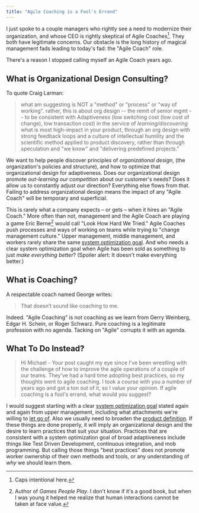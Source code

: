 ```yaml
---
title: "Agile Coaching is a Fool's Errand"
---
```

I just spoke to a couple managers who rightly see a need to modernize their organization, and whose CEO is rightly skeptical of Agile Coaches[^1].  They both have legitimate concerns. 
Our obstacle is the long history of magical management fads leading to today's fad: the "Agile Coach" role.

There's a reason I stopped calling myself an Agile Coach years ago.  

## What is Organizational Design Consulting?

To quote Craig Larman:
> what am suggesting is NOT a "method" or "process" or "way of working". 
> rather, this is about org design -- the remit of senior mgmt -- to be consistent with Adaptiveness 
> (low switching cost (low cost of change), low transaction cost) in the service of *learning/discovering* 
> what is most high-impact in your product, 
> through an org design with strong feedback loops and a culture of intellectual humility and the scientific method 
> applied to product discovery, rather than through speculation and "we know" and "delivering predefined projects."

We want to help people discover principles of *organizational design*,
(the organization's policies and structure), and how to optimize that organizational design 
for adaptiveness.  Does our organizational design promote *out-learning our competition* about our customer's needs?
Does it allow us to constantly adjust our direction?  Everything else flows from that.  Failing to address organizational design
means the impact of any "Agile Coach" will be temporary and superficial.

This is rarely what a company expects – or gets –
when it hires an "Agile Coach."  More often than not, management and the Agile Coach are playing a game 
Eric Berne[^2] would call "Look How Hard We Tried."  Agile Coaches push processes and ways of working on 
teams while trying to "change management culture."  Upper management, middle management, and workers rarely share
the same [system optimization goal](/you-wont-change-your-organization-without-an-optimization-goal).  And who needs
a clear system optimization goal when Agile has been sold as something to just _make everything better_?  (Spoiler alert: It doesn't make everything better.)

## What is Coaching?

A respectable coach named George writes:
> That doesn’t sound like coaching to me.  

Indeed. "Agile Coaching" is not coaching as we learn from Gerry Weinberg, Edgar H. Schein, or Roger Schwarz.
Pure coaching is a legitimate profession with no agenda.  Tacking on "Agile" corrupts it with an agenda.

## What To Do Instead?

> Hi Michael - Your post caught my eye since I've been wrestling with the challenge of how to improve the agile operations of a couple of our teams. They've had a hard time adopting best practices, so my thoughts went to agile coaching. I took a course with you a number of years ago and got a ton out of it, so I value your opinion. If agile coaching is a fool's errand, what would you suggest?

I would suggest starting with a clear [system optimization goal](/you-wont-change-your-organization-without-an-optimization-goal) 
stated again and again from upper management, including what attachments we're willing to [let go of](/local-optimization-bias).  Also we usually need to broaden the [product definition](/https://less.works/less/framework/product).  If these things are done 
properly, it will imply an organizational design and the desire to learn practices that suit your situation.  Practices that
are consistent with a system optimization goal of broad adaptiveness include things like Test Driven Development, 
continuous integration, and mob programming. But calling those things "best practices" does not promote worker ownership of their 
own methods and tools, or any understanding of *why* we should learn them.

[^1]: Caps intentional here.
[^2]: Author of _Games People Play_. I don't know if it's a good book, but when I was young it helped me realize that human interactions cannot be taken at face value.
